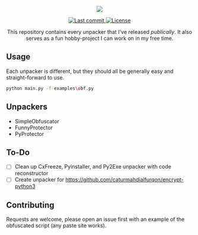 <div align="center">
    <img src="https://i.imgur.com/WS1DgYi.png"/>
    <p>
      <a href="https://github.com/iclapcheeks/Straight/pulse">
        <img alt="Last commit" src="https://img.shields.io/github/last-commit/iclapcheeks/Straight"/>
      </a>
      <a href="https://github.com/iclapcheeks/Straight/blob/main/LICENSE">
        <img src="https://img.shields.io/github/license/iclapcheeks/Straight?style=flat-square&logo=GNU&label=License" alt="License">
      </a>
    </p>
    This repository contains every unpacker that I've released <i>publically</i>. It also serves as a fun hobby-project I can work on in my free time.
</div>

## Usage
Each unpacker is different, but they should all be generally easy and straight-forward to use.

```bash
python main.py -f examples\obf.py
```

## Unpackers
- SimpleObfuscator
- FunnyProtector
- PyProtector

## To-Do
- [ ] Clean up CxFreeze, Pyinstaller, and Py2Exe unpacker with code reconstructor
- [ ] Create unpacker for https://github.com/caturmahdialfurqon/encrypt-python3

## Contributing
Requests are welcome, please open an issue first with an example of the obfuscated script (any paste site works).
